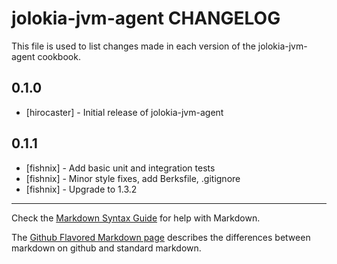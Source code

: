 jolokia-jvm-agent CHANGELOG
===========================

This file is used to list changes made in each version of the jolokia-jvm-agent cookbook.

0.1.0
-----
- [hirocaster] - Initial release of jolokia-jvm-agent

0.1.1
-----
- [fishnix] - Add basic unit and integration tests
- [fishnix] - Minor style fixes, add Berksfile, .gitignore
- [fishnix] - Upgrade to 1.3.2

- - -
Check the [Markdown Syntax Guide](http://daringfireball.net/projects/markdown/syntax) for help with Markdown.

The [Github Flavored Markdown page](http://github.github.com/github-flavored-markdown/) describes the differences between markdown on github and standard markdown.
